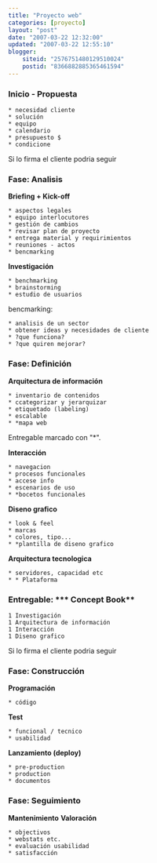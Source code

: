 ```yaml
---
title: "Proyecto web"
categories: [proyecto]
layout: "post"
date: "2007-03-22 12:32:00"
updated: "2007-03-22 12:55:10"
blogger:
    siteid: "2576751480129510024"
    postid: "8366882885365461594"
---
```


### Inicio - **Propuesta**

	* necesidad cliente
	* solución
	* equipo
	* calendario
	* presupuesto $
	* condicione

Si lo firma el cliente podria seguir

### Fase: Analisis
**Briefing + Kick-off**

	* aspectos legales
	* equipo interlocutores
	* gestión de cambios
	* revisar plan de proyecto
	* entrega material y requirimientos
	* reuniones - actos
	* bencmarking

**Investigación**

	* benchmarking
	* brainstorming
	* estudio de usuarios

bencmarking:

	* analisis de un sector
	* obtener ideas y necesidades de cliente
	* ?que funciona?
	* ?que quiren mejorar?

### Fase: Definición

**Arquitectura de información**

	* inventario de contenidos
	* ccategorizar y jerarquizar
	* etiquetado (labeling)
	* escalable
	* *mapa web

Entregable marcado con "*".

**Interacción**

	* navegacion
	* procesos funcionales
	* accese info
	* escenarios de uso
	* *bocetos funcionales

**Diseno grafico**

	* look & feel
	* marcas
	* colores, tipo...
	* *plantilla de diseno grafico

**Arquitectura tecnologica**

	* servidores, capacidad etc
	* * Plataforma

### Entregable: *** Concept Book**

	1 Investigación
	1 Arquitectura de información
	1 Interacción
	1 Diseno grafico

Si lo firma el cliente podria seguir

### Fase: Construcción
**Programación**

	* código

**Test**

	* funcional / tecnico
	* usabilidad

**Lanzamiento (deploy)**

	* pre-production
	* production
	* documentos

### Fase: Seguimiento
**Mantenimiento** **Valoración**

	* objectivos
	* webstats etc.
	* evaluación usabilidad
	* satisfacción
